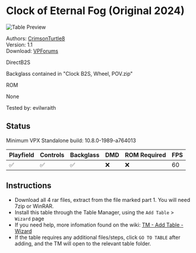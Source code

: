 # Clock of Eternal Fog (Original 2024)

![Table Preview](../../images/vpx-clockofetfog.png)

Authors: [CrimsonTurtle8](https://www.vpforums.org/index.php?showuser=49512)  
Version: 1.1  
Download: [VPForums](https://www.vpforums.org/index.php?app=downloads&showfile=18410)

DirectB2S

Backglass contained in "Clock B2S, Wheel, POV.zip"

ROM

None

Tested by: evilwraith

## Status 

Minimum VPX Standalone build: 10.8.0-1989-a764013

| Playfield | Controls | Backglass | DMD | ROM Required | FPS | 
|-----------|----------|-----------|-----|--------------|-----|
| :white_check_mark: | :white_check_mark: | :white_check_mark: | :x: | :x: | 60 |

## Instructions

- Download all 4 rar files, extract from the file marked part 1. You will need 7zip or WinRAR.
- Install this table through the Table Manager, using the `Add Table` > `Wizard` page
- If you need help, more infomation found on the wiki: [TM - Add Table - Wizard](https://github.com/LegendsUnchained/vpx-standalone-alp4k/wiki/%5B03%5D-%F0%9F%92%9A-Table-Manager-%E2%80%90-Wizard)
- If the table requires any additional files/steps, click `GO TO TABLE` after adding, and the TM will open to the relevant table folder.

